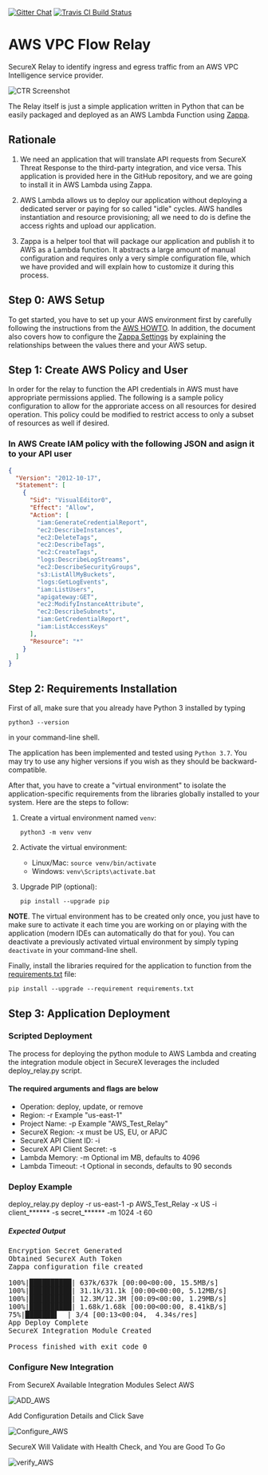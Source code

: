 [![Gitter Chat](https://img.shields.io/badge/gitter-join%20chat-brightgreen.svg)](https://gitter.im/CiscoSecurity/Threat-Response "Gitter Chat")
[![Travis CI Build Status](https://travis-ci.com/CiscoSecurity/tr-05-serverless-relay.svg?branch=develop)](https://travis-ci.com/CiscoSecurity/tr-05-serverless-relay)

# AWS VPC Flow Relay

SecureX Relay to identify ingress and egress traffic from an AWS VPC
Intelligence service provider.

![CTR Screenshot](screenshots/aws-vpc.png)

The Relay itself is just a simple application written in Python that can be
easily packaged and deployed as an AWS Lambda Function using
[Zappa](https://github.com/Miserlou/Zappa).

## Rationale

1. We need an application that will translate API requests from SecureX Threat Response
to the third-party integration, and vice versa. This application is provided
here in the GitHub repository, and we are going to install it in AWS Lambda
using Zappa.

2. AWS Lambda allows us to deploy our application without deploying a dedicated
server or paying for so called "idle" cycles. AWS handles instantiation and
resource provisioning; all we need to do is define the access rights and upload
our application.

3. Zappa is a helper tool that will package our application and publish it to
AWS as a Lambda function. It abstracts a large amount of manual configuration
and requires only a very simple configuration file, which we have provided and
will explain how to customize it during this process.

## Step 0: AWS Setup

To get started, you have to set up your AWS environment first by carefully
following the instructions from the [AWS HOWTO](aws/HOWTO.md). In addition, the
document also covers how to configure the [Zappa Settings](zappa_settings.json)
by explaining the relationships between the values there and your AWS setup.

## Step 1: Create AWS Policy and User

In order for the relay to function the API credentials in AWS must have appropriate
permissions applied. The following is a sample policy configuration to allow for the 
approriate access on all resources for desired operation. This policy could be modified
to restrict access to only a subset of resources as well if desired. 

### In AWS Create IAM policy with the following JSON and asign it to your API user

```json
{
  "Version": "2012-10-17",
  "Statement": [
    {
      "Sid": "VisualEditor0",
      "Effect": "Allow",
      "Action": [
        "iam:GenerateCredentialReport",
        "ec2:DescribeInstances",
        "ec2:DeleteTags",
        "ec2:DescribeTags",
        "ec2:CreateTags",
        "logs:DescribeLogStreams",
        "ec2:DescribeSecurityGroups",
        "s3:ListAllMyBuckets",
        "logs:GetLogEvents",
        "iam:ListUsers",
        "apigateway:GET",
        "ec2:ModifyInstanceAttribute",
        "ec2:DescribeSubnets",
        "iam:GetCredentialReport",
        "iam:ListAccessKeys"
      ],
      "Resource": "*"
    }
  ]
}
```

## Step 2: Requirements Installation

First of all, make sure that you already have Python 3 installed by typing
```
python3 --version
```
in your command-line shell.

The application has been implemented and tested using `Python 3.7`. You may try
to use any higher versions if you wish as they should be backward-compatible.

After that, you have to create a "virtual environment" to isolate the
application-specific requirements from the libraries globally installed to your
system. Here are the steps to follow:

1. Create a virtual environment named `venv`:

   `python3 -m venv venv`

2. Activate the virtual environment:
   - Linux/Mac: `source venv/bin/activate`
   - Windows: `venv\Scripts\activate.bat`

3. Upgrade PIP (optional):

   `pip install --upgrade pip`

**NOTE**. The virtual environment has to be created only once, you just have
to make sure to activate it each time you are working on or playing with the
application (modern IDEs can automatically do that for you). You can deactivate
a previously activated virtual environment by simply typing `deactivate` in
your command-line shell.

Finally, install the libraries required for the application to function from
the [requirements.txt](requirements.txt) file:

```
pip install --upgrade --requirement requirements.txt
```

## Step 3: Application Deployment

### Scripted Deployment

The process for deploying the python module to AWS Lambda and creating the integration module object
in SecureX leverages the included deploy_relay.py script.

#### The required arguments and flags are below

 * Operation: deploy, update, or remove 
 * Region: -r Example "us-east-1"
 * Project Name: -p Example "AWS_Test_Relay"
 * SecureX Region: -x must be US, EU, or APJC
 * SecureX API Client ID: -i 
 * SecureX API Client Secret: -s 
 * Lambda Memory: -m Optional im MB, defaults to 4096
 * Lambda Timeout: -t Optional in seconds, defaults to 90 seconds

### Deploy Example

deploy_relay.py deploy -r us-east-1 -p AWS_Test_Relay -x US -i client_****** -s secret_****** -m 1024 -t 60

##### Expected Output
<pre>
Encryption Secret Generated
Obtained SecureX Auth Token
Zappa configuration file created

100%|██████████| 637k/637k [00:00<00:00, 15.5MB/s]
100%|██████████| 31.1k/31.1k [00:00<00:00, 5.12MB/s]
100%|██████████| 12.3M/12.3M [00:09<00:00, 1.29MB/s]
100%|██████████| 1.68k/1.68k [00:00<00:00, 8.41kB/s]
75%|███████▌  | 3/4 [00:13<00:04,  4.34s/res]
App Deploy Complete
SecureX Integration Module Created

Process finished with exit code 0
</pre>

### Configure New Integration

From SecureX Available Integration Modules Select AWS 

![ADD_AWS](screenshots/add_aws.png)

Add Configuration Details and Click Save

![Configure_AWS](screenshots/configure_aws.png)

SecureX Will Validate with Health Check, and You are Good To Go

![verify_AWS](screenshots/verify_aws.png)
